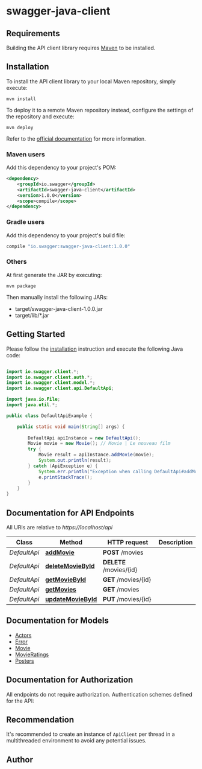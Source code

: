 # swagger-java-client

## Requirements

Building the API client library requires [Maven](https://maven.apache.org/) to be installed.

## Installation

To install the API client library to your local Maven repository, simply execute:

```shell
mvn install
```

To deploy it to a remote Maven repository instead, configure the settings of the repository and execute:

```shell
mvn deploy
```

Refer to the [official documentation](https://maven.apache.org/plugins/maven-deploy-plugin/usage.html) for more information.

### Maven users

Add this dependency to your project's POM:

```xml
<dependency>
    <groupId>io.swagger</groupId>
    <artifactId>swagger-java-client</artifactId>
    <version>1.0.0</version>
    <scope>compile</scope>
</dependency>
```

### Gradle users

Add this dependency to your project's build file:

```groovy
compile "io.swagger:swagger-java-client:1.0.0"
```

### Others

At first generate the JAR by executing:

    mvn package

Then manually install the following JARs:

* target/swagger-java-client-1.0.0.jar
* target/lib/*.jar

## Getting Started

Please follow the [installation](#installation) instruction and execute the following Java code:

```java

import io.swagger.client.*;
import io.swagger.client.auth.*;
import io.swagger.client.model.*;
import io.swagger.client.api.DefaultApi;

import java.io.File;
import java.util.*;

public class DefaultApiExample {

    public static void main(String[] args) {
        
        DefaultApi apiInstance = new DefaultApi();
        Movie movie = new Movie(); // Movie | Le nouveau film
        try {
            Movie result = apiInstance.addMovie(movie);
            System.out.println(result);
        } catch (ApiException e) {
            System.err.println("Exception when calling DefaultApi#addMovie");
            e.printStackTrace();
        }
    }
}

```

## Documentation for API Endpoints

All URIs are relative to *https://localhost/api*

Class | Method | HTTP request | Description
------------ | ------------- | ------------- | -------------
*DefaultApi* | [**addMovie**](docs/DefaultApi.md#addMovie) | **POST** /movies | 
*DefaultApi* | [**deleteMovieById**](docs/DefaultApi.md#deleteMovieById) | **DELETE** /movies/{id} | 
*DefaultApi* | [**getMovieById**](docs/DefaultApi.md#getMovieById) | **GET** /movies/{id} | 
*DefaultApi* | [**getMovies**](docs/DefaultApi.md#getMovies) | **GET** /movies | 
*DefaultApi* | [**updateMovieById**](docs/DefaultApi.md#updateMovieById) | **PUT** /movies/{id} | 


## Documentation for Models

 - [Actors](docs/Actors.md)
 - [Error](docs/Error.md)
 - [Movie](docs/Movie.md)
 - [MovieRatings](docs/MovieRatings.md)
 - [Posters](docs/Posters.md)


## Documentation for Authorization

All endpoints do not require authorization.
Authentication schemes defined for the API:

## Recommendation

It's recommended to create an instance of `ApiClient` per thread in a multithreaded environment to avoid any potential issues.

## Author



